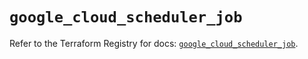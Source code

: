 # `google_cloud_scheduler_job`

Refer to the Terraform Registry for docs: [`google_cloud_scheduler_job`](https://registry.terraform.io/providers/hashicorp/google/5.39.0/docs/resources/cloud_scheduler_job).
